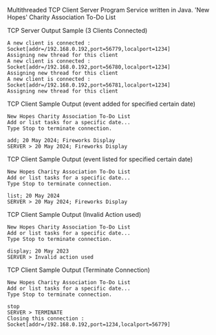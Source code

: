 Multithreaded TCP Client Server Program Service written in Java. 'New Hopes' Charity Association To-Do List

TCP Server Output Sample (3 Clients Connected)
```
A new client is connected : Socket[addr=/192.168.0.192,port=56779,localport=1234]
Assigning new thread for this client
A new client is connected : Socket[addr=/192.168.0.192,port=56780,localport=1234]
Assigning new thread for this client
A new client is connected : Socket[addr=/192.168.0.192,port=56781,localport=1234]
Assigning new thread for this client
```

TCP Client Sample Output (event added for specified certain date)
```
New Hopes Charity Association To-Do List
Add or list tasks for a specific date...
Type Stop to terminate connection.

add; 20 May 2024; Fireworks Display
SERVER > 20 May 2024; Fireworks Display
```

TCP Client Sample Output (event listed for specified certain date)
```
New Hopes Charity Association To-Do List
Add or list tasks for a specific date...
Type Stop to terminate connection.

list; 20 May 2024
SERVER > 20 May 2024; Fireworks Display
```

TCP Client Sample Output (Invalid Action used)
```
New Hopes Charity Association To-Do List
Add or list tasks for a specific date...
Type Stop to terminate connection.

display; 20 May 2023
SERVER > Invalid action used
```

TCP Client Sample Output (Terminate Connection)
```
New Hopes Charity Association To-Do List
Add or list tasks for a specific date...
Type Stop to terminate connection.

stop
SERVER > TERMINATE
Closing this connection : Socket[addr=/192.168.0.192,port=1234,localport=56779]
```
